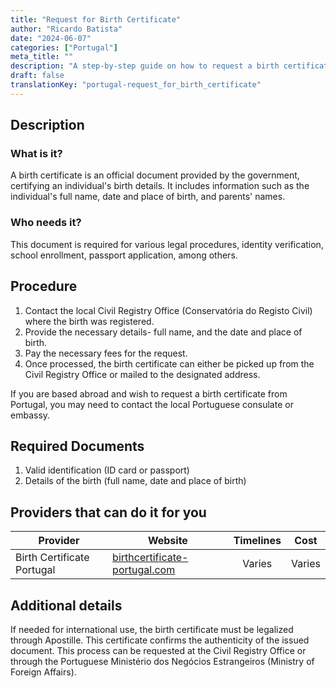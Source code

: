 ```yaml
---
title: "Request for Birth Certificate"
author: "Ricardo Batista"
date: "2024-06-07"
categories: ["Portugal"]
meta_title: ""
description: "A step-by-step guide on how to request a birth certificate in Portugal."
draft: false
translationKey: "portugal-request_for_birth_certificate"
---
```


## Description
### What is it?
A birth certificate is an official document provided by the government, certifying an individual's birth details. It includes information such as the individual's full name, date and place of birth, and parents' names.

### Who needs it?
This document is required for various legal procedures, identity verification, school enrollment, passport application, among others.  

## Procedure
1. Contact the local Civil Registry Office (Conservatória do Registo Civil) where the birth was registered. 
2. Provide the necessary details- full name, and the date and place of birth. 
3. Pay the necessary fees for the request. 
4. Once processed, the birth certificate can either be picked up from the Civil Registry Office or mailed to the designated address.

If you are based abroad and wish to request a birth certificate from Portugal, you may need to contact the local Portuguese consulate or embassy.

## Required Documents
1. Valid identification (ID card or passport)
2. Details of the birth (full name, date and place of birth)

## Providers that can do it for you

| Provider        |     Website     |     Timelines    |       Cost      |
| --------------- | --------------- |  :-------------: | :-------------: |
|   Birth Certificate Portugal |  [birthcertificate-portugal.com](https://www.birthcertificate-portugal.com) |       Varies   |        Varies |

## Additional details
If needed for international use, the birth certificate must be legalized through Apostille. This certificate confirms the authenticity of the issued document. This process can be requested at the Civil Registry Office or through the Portuguese Ministério dos Negócios Estrangeiros (Ministry of Foreign Affairs).

